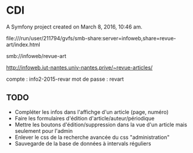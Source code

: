 CDI
===

A Symfony project created on March 8, 2016, 10:46 am.


file:///run/user/211794/gvfs/smb-share:server=infoweb,share=revue-art/index.html

smb://infoweb/revue-art

http://infoweb.iut-nantes.univ-nantes.prive/~revue-articles/

compte : info2-2015-revar
mot de passe : revart

## TODO ##
- Compléter les infos dans l'affichge d'un article (page, numéro)
- Faire les formulaires d'édition d'article/auteur/périodique
- Mettre les boutons d'édition/suppression dans la vue d'un article mais seulement pour l'admin
- Enlever le css de la recherche avancée du css "administration"
- Sauvegarde de la base de données à intervals réguliers